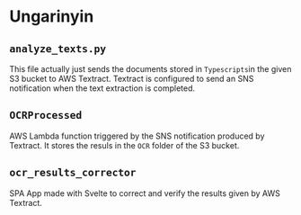 # Ungarinyin

## `analyze_texts.py`

This file actually just sends the documents stored in `Typescripts`in the given S3 bucket to AWS Textract. Textract is configured to send an SNS notification when the text extraction is completed.

## `OCRProcessed`

AWS Lambda function triggered by the SNS notification produced by Textract. It stores the resuls in the `OCR` folder of the S3 bucket.

## `ocr_results_corrector`

SPA App made with Svelte to correct and verify the results given by AWS Textract.
